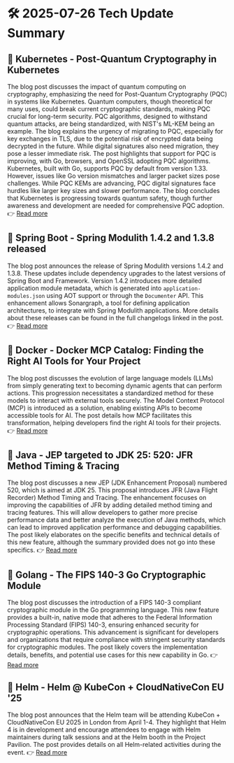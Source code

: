 # 🛠️ 2025-07-26 Tech Update Summary

## 🔹 Kubernetes - Post-Quantum Cryptography in Kubernetes
The blog post discusses the impact of quantum computing on cryptography, emphasizing the need for Post-Quantum Cryptography (PQC) in systems like Kubernetes. Quantum computers, though theoretical for many uses, could break current cryptographic standards, making PQC crucial for long-term security. PQC algorithms, designed to withstand quantum attacks, are being standardized, with NIST's ML-KEM being an example. The blog explains the urgency of migrating to PQC, especially for key exchanges in TLS, due to the potential risk of encrypted data being decrypted in the future. While digital signatures also need migration, they pose a lesser immediate risk. The post highlights that support for PQC is improving, with Go, browsers, and OpenSSL adopting PQC algorithms. Kubernetes, built with Go, supports PQC by default from version 1.33. However, issues like Go version mismatches and larger packet sizes pose challenges. While PQC KEMs are advancing, PQC digital signatures face hurdles like larger key sizes and slower performance. The blog concludes that Kubernetes is progressing towards quantum safety, though further awareness and development are needed for comprehensive PQC adoption.
👉 [Read more](https://kubernetes.io/blog/2025/07/18/pqc-in-k8s/)

## 🔹 Spring Boot - Spring Modulith 1.4.2 and 1.3.8 released
The blog post announces the release of Spring Modulith versions 1.4.2 and 1.3.8. These updates include dependency upgrades to the latest versions of Spring Boot and Framework. Version 1.4.2 introduces more detailed application module metadata, which is generated into `application-modules.json` using AOT support or through the `Documenter` API. This enhancement allows Sonargraph, a tool for defining application architectures, to integrate with Spring Modulith applications. More details about these releases can be found in the full changelogs linked in the post.
👉 [Read more](https://spring.io/blog/2025/07/25/spring-modulith-1-4-2-and-1-3-8-released)

## 🔹 Docker - Docker MCP Catalog: Finding the Right AI Tools for Your Project
The blog post discusses the evolution of large language models (LLMs) from simply generating text to becoming dynamic agents that can perform actions. This progression necessitates a standardized method for these models to interact with external tools securely. The Model Context Protocol (MCP) is introduced as a solution, enabling existing APIs to become accessible tools for AI. The post details how MCP facilitates this transformation, helping developers find the right AI tools for their projects.
👉 [Read more](https://www.docker.com/blog/finding-the-right-ai-developer-tools-mcp-catalog/)

## 🔹 Java - JEP targeted to JDK 25: 520: JFR Method Timing &amp; Tracing
The blog post discusses a new JEP (JDK Enhancement Proposal) numbered 520, which is aimed at JDK 25. This proposal introduces JFR (Java Flight Recorder) Method Timing and Tracing. The enhancement focuses on improving the capabilities of JFR by adding detailed method timing and tracing features. This will allow developers to gather more precise performance data and better analyze the execution of Java methods, which can lead to improved application performance and debugging capabilities. The post likely elaborates on the specific benefits and technical details of this new feature, although the summary provided does not go into these specifics.
👉 [Read more](https://inside.java/2025/07/25/jep520-target-jdk25/)

## 🔹 Golang - The FIPS 140-3 Go Cryptographic Module
The blog post discusses the introduction of a FIPS 140-3 compliant cryptographic module in the Go programming language. This new feature provides a built-in, native mode that adheres to the Federal Information Processing Standard (FIPS) 140-3, ensuring enhanced security for cryptographic operations. This advancement is significant for developers and organizations that require compliance with stringent security standards for cryptographic modules. The post likely covers the implementation details, benefits, and potential use cases for this new capability in Go.
👉 [Read more](https://go.dev/blog/fips140)

## 🔹 Helm - Helm @ KubeCon + CloudNativeCon EU '25
The blog post announces that the Helm team will be attending KubeCon + CloudNativeCon EU 2025 in London from April 1-4. They highlight that Helm 4 is in development and encourage attendees to engage with Helm maintainers during talk sessions and at the Helm booth in the Project Pavilion. The post provides details on all Helm-related activities during the event.
👉 [Read more](https://helm.sh/blog/helm-at-kubecon-eu-25/)

